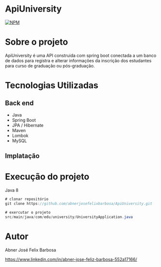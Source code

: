 # ApiUniversity
[![NPM](https://img.shields.io/npm/l/react)](https://github.com/abnerjosefelixbarbosa/ApiUniversity/blob/main/LICENSE)

# Sobre o projeto

ApiUniversity é uma API construida com spring boot conectada a um banco de dados para registra e alterar informações da inscrição dos estudantes para curso de graduação ou pós-graduação.

# Tecnologias Utilizadas

## Back end

- Java
- Spring Boot
- JPA / Hibernate
- Maven
- Lombok
- MySQL

## Implatação

# Execução do projeto

Java 8

```java
# clonar repositório
git clone https://github.com/abnerjosefelixbarbosa/ApiUniversity.git

# exercutar o projeto
src/main/java/com/edu/university/UniversityApplication.java
```
# Autor

Abner José Felix Barbosa

https://www.linkedin.com/in/abner-jose-feliz-barbosa-552a17166/

